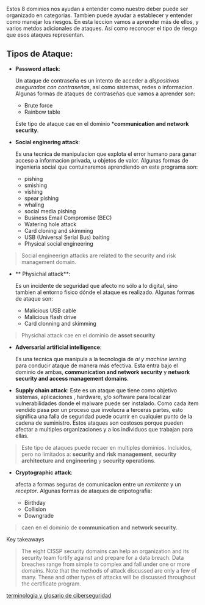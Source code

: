 Estos 8 dominios nos ayudan a entender como nuestro deber puede ser organizado en categorias. Tambien puede ayudar a establecer y entender como manejar los riesgos. En esta leccion vamos a aprender más de ellos, y varios metdos adicionales de ataques. Así como reconocer el tipo de riesgo que esos ataques representan.

## Tipos de Ataque:

- **Password attack**:

    Un ataque de contraseña es un intento de acceder a *dispositivos asegurados con contraseñas*, así como sistemas, redes o informacion. Algunas formas de ataques de contraseñas que vamos a aprender son:
    - Brute force
    - Rainbow table

    Este tipo de ataque cae en el dominio ***communication and network security**.

- **Social enginering attack**:
    
    Es una tecnica de manipulacion que explota el error humano para ganar acceso a informacion privada, u objetos de valor. Algunas formas de ingenieria social que contuinaremos aprendiendo en este programa son:
    
    - pishing
    - smishing
    - vishing
    - spear pishing
    - whaling
    - social media pishing
    - Business Email Compromise (BEC)
    - Watering hole attack
    - Card cloning and skimming
    - USB (Universal Serial Bus) baiting
    - Physical social engineering 

> Social engineerign attacks are related to the security and risk management domain.

- ** Physichal attack**:
    
    Es un incidente de seguridad que afecto no sólo a lo digital, sino tambien al entorno fisico dónde el ataque es realizado. Algunas formas de ataque son:

    - Malicious USB cable
    - Malicious flash drive
    - Card clonning and skimming

> Physichal attack cae en el dominio de **asset security**

- **Adversarial artificial intelligence**:

    Es una tecnica que manipula a la tecnologia de *ai y machine lerning* para conducir ataque de manera más efectiva. Esta entra bajo el dominio de ambas, **communication and network security** y **network security and access management domains**.

- **Supply chain attack**:
    Este es un ataque que tiene como objetivo sistemas, aplicaciones , hardware, y/o software para localizar vulnerabilidades donde el malware puede ser instalado. Como cada item vendido pasa por un proceso que involucra a terceras partes, esto significa una falla de seguridad puede ocurrir en cualquier punto de la cadena de suministro. Estos ataques son costosos porque pueden afectar a multiples organizaciones y a los individuos que trabajan para ellas.

> Este tipo de ataques puede recaer en multiples dominios. Incluidos, pero no limitados a: **security and risk management**, **security architecture and engineering** y **security operations**.

- **Cryptographic attack**:

    afecta a formas seguras de comunicacion entre un *remitente* y un *receptor*. Algunas formas de ataques de cripotografia:

    - Birthday
    - Collision
    - Downgrade

> caen en el dominio de **communication and network security**.

Key takeaways
> The eight CISSP security domains can help an organization and its security team fortify against and prepare for a data breach. Data breaches range from simple to complex and fall under one or more domains. Note that the methods of attack discussed are only a few of many. These and other types of attacks will be discussed throughout the certificate program. 

[terminologia y glosario de ciberseguridad](https://csrc.nist.gov/glossary/term/nist)